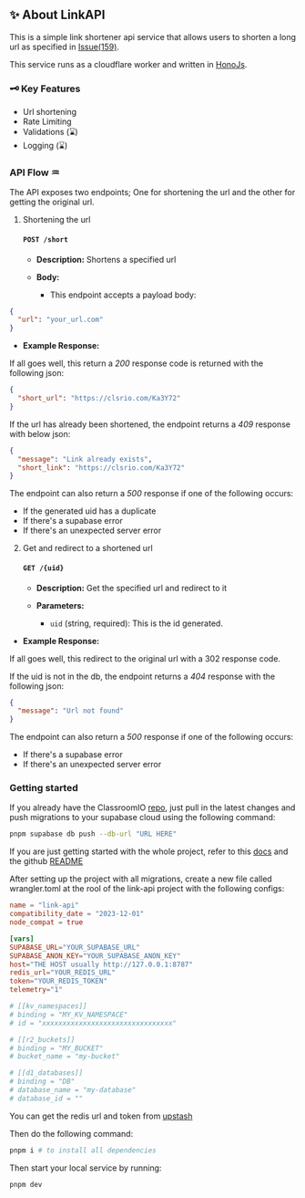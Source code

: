 ## ✨ About LinkAPI

This is a simple link shortener api service that allows users to shorten a long url as specified in [Issue(159)](https://github.com/rotimi-best/classroomio/issues/159).

This service runs as a cloudflare worker and written in [HonoJs](https://hono.dev/).

### 🗝 Key Features

- Url shortening
- Rate Limiting
- Validations (⌛)
- Logging (⌛)

### API Flow ♒

The API exposes two endpoints; One for shortening the url and the other for getting the original url.

1. Shortening the url

   #### **`POST /short`**

   - **Description:** Shortens a specified url

   - **Body:**

     - This endpoint accepts a payload body:

```json
{
  "url": "your_url.com"
}
```

- **Example Response:**

If all goes well, this return a _200_ response code is returned with the following json:

```json
{
  "short_url": "https://clsrio.com/Ka3Y72"
}
```

If the url has already been shortened, the endpoint returns a _409_ response with below json:

```json
{
  "message": "Link already exists",
  "short_link": "https://clsrio.com/Ka3Y72"
}
```

The endpoint can also return a _500_ response if one of the following occurs:

- If the generated uid has a duplicate
- If there's a supabase error
- If there's an unexpected server error

2. Get and redirect to a shortened url

   #### **`GET /{uid}`**

   - **Description:** Get the specified url and redirect to it

   - **Parameters:**

     - `uid` (string, required): This is the id generated.

- **Example Response:**

If all goes well, this redirect to the original url with a 302 response code.

If the uid is not in the db, the endpoint returns a _404_ response with the following json:

```json
{
  "message": "Url not found"
}
```

The endpoint can also return a _500_ response if one of the following occurs:

- If there's a supabase error
- If there's an unexpected server error

### Getting started

If you already have the ClassroomIO [repo](https://github.com/rotimi-best/classroomio), just pull in the latest changes and push migrations to your supabase cloud using the following command:

```bash
pnpm supabase db push --db-url "URL HERE"
```

If you are just getting started with the whole project, refer to this [docs](https://www.classroomio.com/docs/contributor-guides/supabase-cloud) and the github [README](https://github.com/rotimi-best/classroomio/blob/main/README.md)

After setting up the project with all migrations, create a new file called wrangler.toml at the rool of the link-api project with the following configs:

```toml
name = "link-api"
compatibility_date = "2023-12-01"
node_compat = true

[vars]
SUPABASE_URL="YOUR_SUPABASE_URL"
SUPABASE_ANON_KEY="YOUR_SUPABASE_ANON_KEY"
host="THE HOST usually http://127.0.0.1:8787"
redis_url="YOUR_REDIS_URL"
token="YOUR_REDIS_TOKEN"
telemetry="1"

# [[kv_namespaces]]
# binding = "MY_KV_NAMESPACE"
# id = "xxxxxxxxxxxxxxxxxxxxxxxxxxxxxxxx"

# [[r2_buckets]]
# binding = "MY_BUCKET"
# bucket_name = "my-bucket"

# [[d1_databases]]
# binding = "DB"
# database_name = "my-database"
# database_id = ""

```

You can get the redis url and token from [upstash](https://upstash.com/docs/introduction)

Then do the following command:

```bash
pnpm i # to install all dependencies
```

Then start your local service by running:

```bash
pnpm dev
```
